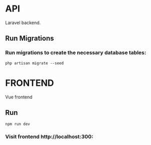 # API

Laravel backend.

## Run Migrations
### Run migrations to create the necessary database tables:

`
php artisan migrate --seed
`


# FRONTEND

Vue frontend

## Run 

`
npm run dev
`

### Visit frontend http://localhost:300:

